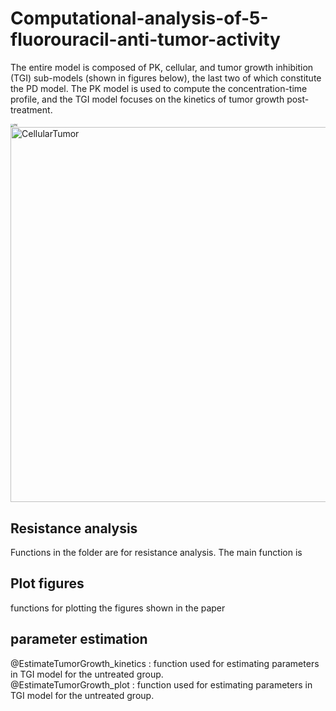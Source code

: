 # Computational-analysis-of-5-fluorouracil-anti-tumor-activity
The entire model is composed of PK, cellular, and tumor growth inhibition (TGI) sub-models (shown in figures below), the last two of which constitute the PD model. The PK model is used to compute the concentration-time profile, and the TGI model focuses on the kinetics of tumor growth post-treatment.

<img src="https://tva1.sinaimg.cn/large/008i3skNgy1gyw1z94b3uj30gl05fgln.jpg" alt="PK" style="zoom:33%;" />
<img src="https://tva1.sinaimg.cn/large/008i3skNgy1gyw1z8ealyj30zo0u0acg.jpg" alt="CellularTumor" width= 600 />


## Resistance analysis
Functions in the folder are for resistance analysis. The main function is 
## Plot figures
functions for plotting the figures shown in the paper
## parameter estimation
@EstimateTumorGrowth_kinetics :  function used for estimating parameters in TGI model for the untreated group.    
@EstimateTumorGrowth_plot :  function used for estimating parameters in TGI model for the untreated group.  

